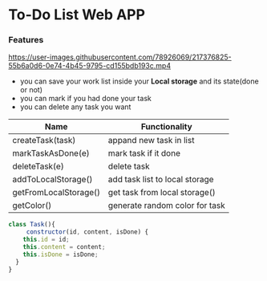 # To-Do List Web APP
### Features


https://user-images.githubusercontent.com/78926069/217376825-55b6a0d6-0e74-4b45-9795-cd155bdb193c.mp4


- you can save your work list inside your **Local storage** and its state(done or not)
- you can mark if you had done your task
- you can delete any task you want 

| Name | Functionality |
| ------------- | ------------- |
| createTask(task)  | appand new task in list  |
|  markTaskAsDone(e)  | mark task if it done |
|  deleteTask(e)  | delete task |
|  addToLocalStorage()  | add task list to local storage |
|  getFromLocalStorage()| get task from local storage() |
|  getColor() |generate random color for task  |
```javascript
class Task(){
	 constructor(id, content, isDone) {
    this.id = id;
    this.content = content;
    this.isDone = isDone;
  }
}
```
